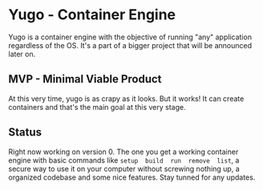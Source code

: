 # Yugo - Container Engine

Yugo is a container engine with the objective of running "any" application regardless of the OS. It's a part of a bigger project that will be announced later on.

## MVP - Minimal Viable Product 

At this very time, yugo is as crapy as it looks. But it works! It can create containers and that's the main goal at this very stage. 

## Status 

Right now working on version 0. The one you get a working container engine with basic commands like `setup  build  run  remove  list`, a secure way to use it on
your computer without screwing nothing up, a organized codebase and some nice features. Stay tunned for any updates.
